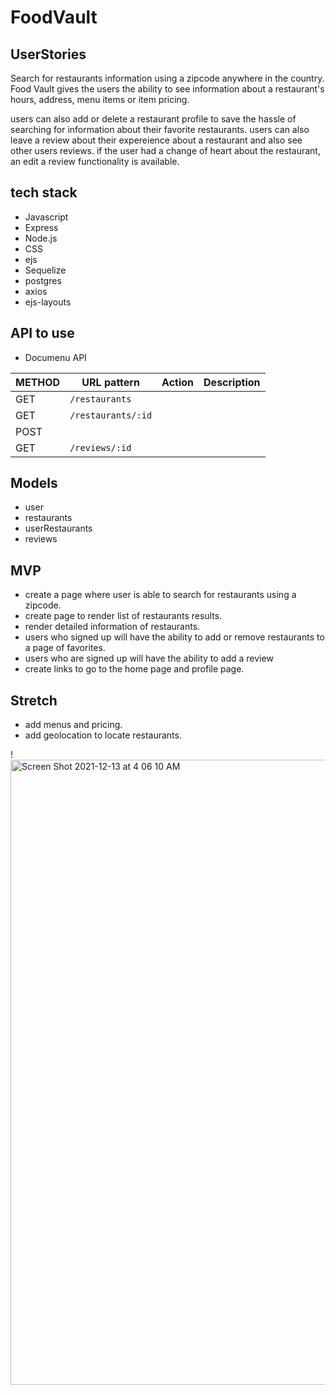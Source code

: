 
# FoodVault

## UserStories

Search for restaurants information using  a zipcode anywhere in the country. Food Vault gives the users the ability to see information about a restaurant's hours, address, menu items or item pricing.

users can also add or delete a restaurant  profile to save the hassle of searching for information about their favorite restaurants. users can also leave a review about their expereience about  a restaurant and also see other users reviews. if the user had a change of heart about the restaurant, an edit a review functionality is available.

## tech stack
+ Javascript
+ Express
+ Node.js
+ CSS
+ ejs
+ Sequelize
+ postgres
+ axios
+ ejs-layouts

## API to use
+ Documenu API

|METHOD| URL pattern | Action | Description  |
| -----| ----------- | ------ | ------------ |
|  GET | `/restaurants`|
|  GET | `/restaurants/:id`
| POST |
| GET  |`/reviews/:id`|



## Models
+ user 
+ restaurants
+ userRestaurants
+ reviews


## MVP

+ create a page where  user is able to search for restaurants using a zipcode.
+ create page to render list of restaurants results.
+ render detailed information of restaurants.
+ users who signed up will have the ability to add or remove restaurants to a page of favorites.
+ users who are signed up will have the ability to add a review
+ create links to go  to the  home page and profile page.

## Stretch
+ add menus and pricing.
+ add geolocation to locate restaurants.

!<img width="1000" alt="Screen Shot 2021-12-13 at 4 06 10 AM" src="https://user-images.githubusercontent.com/22379194/145783206-e6cf058c-0c98-4cab-b8e5-1c0129b98d67.png">



